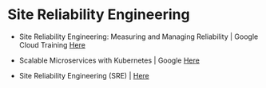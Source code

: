 # Site Reliability Engineering

- Site Reliability Engineering: Measuring and Managing Reliability | Google Cloud Training [Here](https://www.coursera.org/learn/site-reliability-engineering-slos)

- Scalable Microservices with Kubernetes | Google [Here](https://www.udacity.com/course/scalable-microservices-with-kubernetes--ud615)

- Site Reliability Engineering (SRE) | [Here](https://landing.google.com/sre/)
